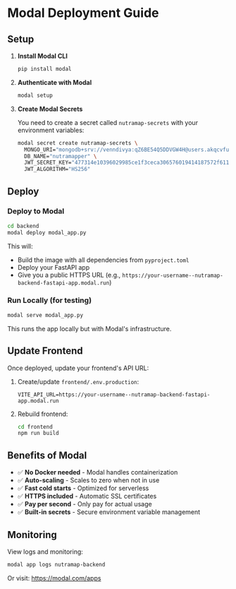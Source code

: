 # Modal Deployment Guide

## Setup

1. **Install Modal CLI**
   ```bash
   pip install modal
   ```

2. **Authenticate with Modal**
   ```bash
   modal setup
   ```

3. **Create Modal Secrets**

   You need to create a secret called `nutramap-secrets` with your environment variables:

   ```bash
   modal secret create nutramap-secrets \
     MONGO_URI="mongodb+srv://venndivya:qZ6BE54Q5DDVGW4H@users.akqcvfu.mongodb.net/" \
     DB_NAME="nutramapper" \
     JWT_SECRET_KEY="477314e10396029985ce1f3ceca306576019414187572f61126b4da128e2adaf" \
     JWT_ALGORITHM="HS256"
   ```

## Deploy

### Deploy to Modal
```bash
cd backend
modal deploy modal_app.py
```

This will:
- Build the image with all dependencies from `pyproject.toml`
- Deploy your FastAPI app
- Give you a public HTTPS URL (e.g., `https://your-username--nutramap-backend-fastapi-app.modal.run`)

### Run Locally (for testing)
```bash
modal serve modal_app.py
```

This runs the app locally but with Modal's infrastructure.

## Update Frontend

Once deployed, update your frontend's API URL:

1. Create/update `frontend/.env.production`:
   ```
   VITE_API_URL=https://your-username--nutramap-backend-fastapi-app.modal.run
   ```

2. Rebuild frontend:
   ```bash
   cd frontend
   npm run build
   ```

## Benefits of Modal

- ✅ **No Docker needed** - Modal handles containerization
- ✅ **Auto-scaling** - Scales to zero when not in use
- ✅ **Fast cold starts** - Optimized for serverless
- ✅ **HTTPS included** - Automatic SSL certificates
- ✅ **Pay per second** - Only pay for actual usage
- ✅ **Built-in secrets** - Secure environment variable management

## Monitoring

View logs and monitoring:
```bash
modal app logs nutramap-backend
```

Or visit: https://modal.com/apps
